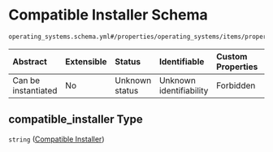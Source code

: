 # Compatible Installer Schema

```txt
operating_systems.schema.yml#/properties/operating_systems/items/properties/compatible_installer
```



| Abstract            | Extensible | Status         | Identifiable            | Custom Properties | Additional Properties | Access Restrictions | Defined In                                                          |
| :------------------ | :--------- | :------------- | :---------------------- | :---------------- | :-------------------- | :------------------ | :------------------------------------------------------------------ |
| Can be instantiated | No         | Unknown status | Unknown identifiability | Forbidden         | Allowed               | none                | [device.schema.json*](../device.schema.json "open original schema") |

## compatible_installer Type

`string` ([Compatible Installer](device-properties-operating-systems-operating-system-properties-compatible-installer.md))
